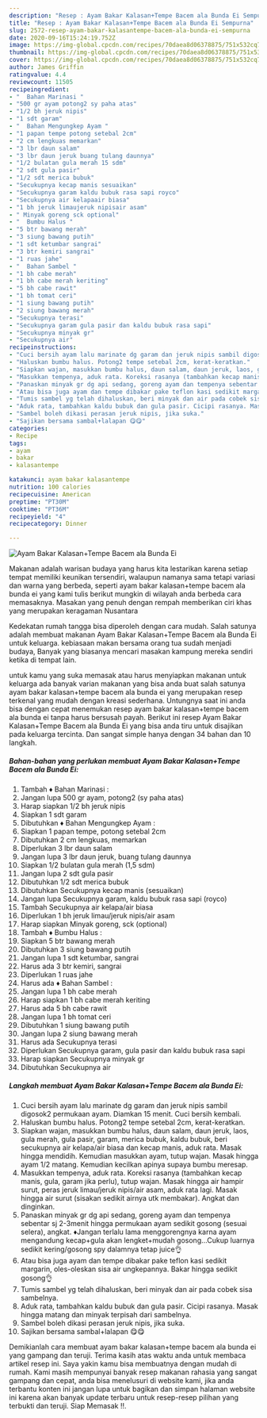 ```yaml
---
description: "Resep : Ayam Bakar Kalasan+Tempe Bacem ala Bunda Ei Sempurna"
title: "Resep : Ayam Bakar Kalasan+Tempe Bacem ala Bunda Ei Sempurna"
slug: 2572-resep-ayam-bakar-kalasantempe-bacem-ala-bunda-ei-sempurna
date: 2020-09-16T15:24:19.752Z
image: https://img-global.cpcdn.com/recipes/70daea8d06378875/751x532cq70/ayam-bakar-kalasantempe-bacem-ala-bunda-ei-foto-resep-utama.jpg
thumbnail: https://img-global.cpcdn.com/recipes/70daea8d06378875/751x532cq70/ayam-bakar-kalasantempe-bacem-ala-bunda-ei-foto-resep-utama.jpg
cover: https://img-global.cpcdn.com/recipes/70daea8d06378875/751x532cq70/ayam-bakar-kalasantempe-bacem-ala-bunda-ei-foto-resep-utama.jpg
author: James Griffin
ratingvalue: 4.4
reviewcount: 11505
recipeingredient:
- "  Bahan Marinasi "
- "500 gr ayam potong2 sy paha atas"
- "1/2 bh jeruk nipis"
- "1 sdt garam"
- "  Bahan Mengungkep Ayam "
- "1 papan tempe potong setebal 2cm"
- "2 cm lengkuas memarkan"
- "3 lbr daun salam"
- "3 lbr daun jeruk buang tulang daunnya"
- "1/2 bulatan gula merah 15 sdm"
- "2 sdt gula pasir"
- "1/2 sdt merica bubuk"
- "Secukupnya kecap manis sesuaikan"
- "Secukupnya garam kaldu bubuk rasa sapi royco"
- "Secukupnya air kelapaair biasa"
- "1 bh jeruk limaujeruk nipisair asam"
- " Minyak goreng sck optional"
- "  Bumbu Halus "
- "5 btr bawang merah"
- "3 siung bawang putih"
- "1 sdt ketumbar sangrai"
- "3 btr kemiri sangrai"
- "1 ruas jahe"
- "  Bahan Sambel "
- "1 bh cabe merah"
- "1 bh cabe merah keriting"
- "5 bh cabe rawit"
- "1 bh tomat ceri"
- "1 siung bawang putih"
- "2 siung bawang merah"
- "Secukupnya terasi"
- "Secukupnya garam gula pasir dan kaldu bubuk rasa sapi"
- "Secukupnya minyak gr"
- "Secukupnya air"
recipeinstructions:
- "Cuci bersih ayam lalu marinate dg garam dan jeruk nipis sambil digosok2 permukaan ayam. Diamkan 15 menit. Cuci bersih kembali."
- "Haluskan bumbu halus. Potong2 tempe setebal 2cm, kerat-keratkan."
- "Siapkan wajan, masukkan bumbu halus, daun salam, daun jeruk, laos, gula merah, gula pasir, garam, merica bubuk, kaldu bubuk, beri secukupnya air kelapa/air biasa dan kecap manis, aduk rata. Masak hingga mendidih. Kemudian masukkan ayam, tutup wajan. Masak hingga ayam 1/2 matang. Kemudian kecilkan apinya supaya bumbu meresap."
- "Masukkan tempenya, aduk rata. Koreksi rasanya (tambahkan kecap manis, gula, garam jika perlu), tutup wajan. Masak hingga air hampir surut, peras jeruk limau/jeruk nipis/air asam, aduk rata lagi. Masak hingga air surut (sisakan sedikit airnya utk membakar). Angkat dan dinginkan."
- "Panaskan minyak gr dg api sedang, goreng ayam dan tempenya sebentar sj 2-3menit hingga permukaan ayam sedikit gosong (sesuai selera), angkat. ♦Jangan terlalu lama menggorengnya karna ayam mengandung kecap+gula akan lengket+mudah gosong...Cukup luarnya sedikit kering/gosong spy dalamnya tetap juice👌"
- "Atau bisa juga ayam dan tempe dibakar pake teflon kasi sedikit margarin, oles-oleskan sisa air ungkepannya. Bakar hingga sedikit gosong👌"
- "Tumis sambel yg telah dihaluskan, beri minyak dan air pada cobek sisa sambelnya."
- "Aduk rata, tambahkan kaldu bubuk dan gula pasir. Cicipi rasanya. Masak hingga matang dan minyak terpisah dari sambelnya."
- "Sambel boleh dikasi perasan jeruk nipis, jika suka."
- "Sajikan bersama sambal+lalapan 😋😋"
categories:
- Recipe
tags:
- ayam
- bakar
- kalasantempe

katakunci: ayam bakar kalasantempe 
nutrition: 100 calories
recipecuisine: American
preptime: "PT30M"
cooktime: "PT36M"
recipeyield: "4"
recipecategory: Dinner

---
```



![Ayam Bakar Kalasan+Tempe Bacem ala Bunda Ei](https://img-global.cpcdn.com/recipes/70daea8d06378875/751x532cq70/ayam-bakar-kalasantempe-bacem-ala-bunda-ei-foto-resep-utama.jpg)

Makanan adalah warisan budaya yang harus kita lestarikan karena setiap tempat memiliki keunikan tersendiri, walaupun namanya sama tetapi variasi dan warna yang berbeda, seperti ayam bakar kalasan+tempe bacem ala bunda ei yang kami tulis berikut mungkin di wilayah anda berbeda cara memasaknya. Masakan yang penuh dengan rempah memberikan ciri khas yang merupakan keragaman Nusantara



Kedekatan rumah tangga bisa diperoleh dengan cara mudah. Salah satunya adalah membuat makanan Ayam Bakar Kalasan+Tempe Bacem ala Bunda Ei untuk keluarga. kebiasaan makan bersama orang tua sudah menjadi budaya, Banyak yang biasanya mencari masakan kampung mereka sendiri ketika di tempat lain.

untuk kamu yang suka memasak atau harus menyiapkan makanan untuk keluarga ada banyak varian makanan yang bisa anda buat salah satunya ayam bakar kalasan+tempe bacem ala bunda ei yang merupakan resep terkenal yang mudah dengan kreasi sederhana. Untungnya saat ini anda bisa dengan cepat menemukan resep ayam bakar kalasan+tempe bacem ala bunda ei tanpa harus bersusah payah.
Berikut ini resep Ayam Bakar Kalasan+Tempe Bacem ala Bunda Ei yang bisa anda tiru untuk disajikan pada keluarga tercinta. Dan sangat simple hanya dengan 34 bahan dan 10 langkah.


<!--inarticleads1-->

##### Bahan-bahan yang perlukan membuat Ayam Bakar Kalasan+Tempe Bacem ala Bunda Ei:

1. Tambah  ♦ Bahan Marinasi :
1. Jangan lupa 500 gr ayam, potong2 (sy paha atas)
1. Harap siapkan 1/2 bh jeruk nipis
1. Siapkan 1 sdt garam
1. Dibutuhkan  ♦ Bahan Mengungkep Ayam :
1. Siapkan 1 papan tempe, potong setebal 2cm
1. Dibutuhkan 2 cm lengkuas, memarkan
1. Diperlukan 3 lbr daun salam
1. Jangan lupa 3 lbr daun jeruk, buang tulang daunnya
1. Siapkan 1/2 bulatan gula merah (1,5 sdm)
1. Jangan lupa 2 sdt gula pasir
1. Dibutuhkan 1/2 sdt merica bubuk
1. Dibutuhkan Secukupnya kecap manis (sesuaikan)
1. Jangan lupa Secukupnya garam, kaldu bubuk rasa sapi (royco)
1. Tambah Secukupnya air kelapa/air biasa
1. Diperlukan 1 bh jeruk limau/jeruk nipis/air asam
1. Harap siapkan  Minyak goreng, sck (optional)
1. Tambah  ♦ Bumbu Halus :
1. Siapkan 5 btr bawang merah
1. Dibutuhkan 3 siung bawang putih
1. Jangan lupa 1 sdt ketumbar, sangrai
1. Harus ada 3 btr kemiri, sangrai
1. Diperlukan 1 ruas jahe
1. Harus ada  ♦ Bahan Sambel :
1. Jangan lupa 1 bh cabe merah
1. Harap siapkan 1 bh cabe merah keriting
1. Harus ada 5 bh cabe rawit
1. Jangan lupa 1 bh tomat ceri
1. Dibutuhkan 1 siung bawang putih
1. Jangan lupa 2 siung bawang merah
1. Harus ada Secukupnya terasi
1. Diperlukan Secukupnya garam, gula pasir dan kaldu bubuk rasa sapi
1. Harap siapkan Secukupnya minyak gr
1. Dibutuhkan Secukupnya air




<!--inarticleads2-->

##### Langkah membuat  Ayam Bakar Kalasan+Tempe Bacem ala Bunda Ei:

1. Cuci bersih ayam lalu marinate dg garam dan jeruk nipis sambil digosok2 permukaan ayam. Diamkan 15 menit. Cuci bersih kembali.
1. Haluskan bumbu halus. Potong2 tempe setebal 2cm, kerat-keratkan.
1. Siapkan wajan, masukkan bumbu halus, daun salam, daun jeruk, laos, gula merah, gula pasir, garam, merica bubuk, kaldu bubuk, beri secukupnya air kelapa/air biasa dan kecap manis, aduk rata. Masak hingga mendidih. Kemudian masukkan ayam, tutup wajan. Masak hingga ayam 1/2 matang. Kemudian kecilkan apinya supaya bumbu meresap.
1. Masukkan tempenya, aduk rata. Koreksi rasanya (tambahkan kecap manis, gula, garam jika perlu), tutup wajan. Masak hingga air hampir surut, peras jeruk limau/jeruk nipis/air asam, aduk rata lagi. Masak hingga air surut (sisakan sedikit airnya utk membakar). Angkat dan dinginkan.
1. Panaskan minyak gr dg api sedang, goreng ayam dan tempenya sebentar sj 2-3menit hingga permukaan ayam sedikit gosong (sesuai selera), angkat. ♦Jangan terlalu lama menggorengnya karna ayam mengandung kecap+gula akan lengket+mudah gosong...Cukup luarnya sedikit kering/gosong spy dalamnya tetap juice👌
1. Atau bisa juga ayam dan tempe dibakar pake teflon kasi sedikit margarin, oles-oleskan sisa air ungkepannya. Bakar hingga sedikit gosong👌
1. Tumis sambel yg telah dihaluskan, beri minyak dan air pada cobek sisa sambelnya.
1. Aduk rata, tambahkan kaldu bubuk dan gula pasir. Cicipi rasanya. Masak hingga matang dan minyak terpisah dari sambelnya.
1. Sambel boleh dikasi perasan jeruk nipis, jika suka.
1. Sajikan bersama sambal+lalapan 😋😋




Demikianlah cara membuat ayam bakar kalasan+tempe bacem ala bunda ei yang gampang dan teruji. Terima kasih atas waktu anda untuk membaca artikel resep ini. Saya yakin kamu bisa membuatnya dengan mudah di rumah. Kami masih mempunyai banyak resep makanan rahasia yang sangat gampang dan cepat, anda bisa menelusuri di website kami, jika anda terbantu konten ini jangan lupa untuk bagikan dan simpan halaman website ini karena akan banyak update terbaru untuk resep-resep pilihan yang terbukti dan teruji. Siap Memasak !!. 
